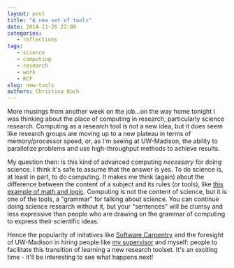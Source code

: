 ```yaml
---
layout: post
title: "A new set of tools"
date: 2014-11-26 22:00
categories: 
   - reflections
tags: 
   - science
   - computing
   - research
   - work
   - RCF
slug: new-tools
authors: Christina Koch
---
```


More musings from another week on the job...on the way home tonight 
I was thinking about the place of computing in research, particularly 
science research.  Computing as a research tool is not a new idea, but 
it does seem like research groups are moving up to a new plateau in terms 
of memory/processor speed, or, as I'm seeing at UW-Madison, the ability 
to parallelize problems and use high-throughput methods to achieve results.  

My question then: is this kind of advanced computing *necessary* for 
doing science.  I think it's safe to assume that the answer is yes.  To 
do science is, at least in part, to do computing.  It makes me think (again) 
about the difference between the content of a subject and its rules (or tools), 
like [this example of math and logic](is-this-math.html).  Computing is not 
the content of science, but it is one of the tools, a "grammar" for talking 
about science.  You can continue doing science research without it, but your 
"sentences" will be clumsy and less expressive than people who are 
drawing on the grammar of computing to express their scientific ideas.  

Hence the popularity of initatives like [Software Carpentry](http://www.software-carpentry.org/) 
and the foresight of UW-Madison in hiring people like 
[my supervisor](http://wid.wisc.edu/profile/lauren-michael/) and myself: people to 
facilitate this transition of learning a new research toolset.  It's an exciting 
time - it'll be interesting to see what happens next!  